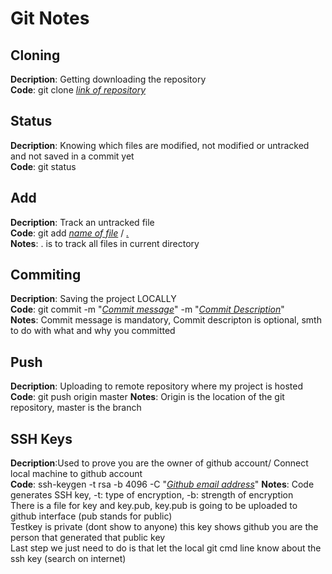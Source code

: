 # Git Notes

## Cloning
**Decription**: Getting downloading the repository </br>
**Code**: git clone <ins>*link of repository*</ins>

## Status
**Decription**: Knowing which files are modified, not modified or untracked and not saved in a commit yet</br>
**Code**: git status

## Add
**Decription**: Track an untracked file </br>
**Code**: git add <ins>*name of file*</ins> / <ins>*.*</ins> </br>
**Notes**: . is to track all files in current directory

## Commiting
**Decription**: Saving the project LOCALLY </br>
**Code**: git commit -m "<ins>*Commit message*</ins>" -m "<ins>*Commit Description*</ins>" </br>
**Notes**: Commit message is mandatory, Commit descripton is optional, smth to do with what and why you committed

## Push
**Decription**: Uploading to remote repository where my project is hosted </br>
**Code**: git push origin master
**Notes**: Origin is the location of the git repository, master is the branch

## SSH Keys
**Decription**:Used to prove you are the owner of github account/ Connect local machine to github account </br>
**Code**: ssh-keygen -t rsa -b 4096 -C "<ins>*Github email address*</ins>"
**Notes**: Code generates SSH key, -t: type of encryption, -b: strength of encryption </br>
There is a file for key and key.pub, key.pub is going to be uploaded to github interface (pub stands for public) </br>
Testkey is private (dont show to anyone) this key shows github you are the person that generated that public key </br>
Last step we just need to do is that let the local git cmd line know about the ssh key (search on internet)

